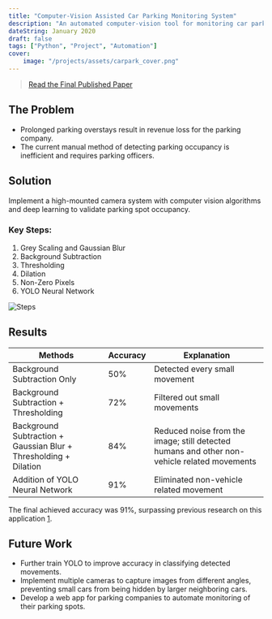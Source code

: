 ```yaml
---
title: "Computer-Vision Assisted Car Parking Monitoring System"
description: "An automated computer-vision tool for monitoring car park occupancy efficiently"
dateString: January 2020
draft: false
tags: ["Python", "Project", "Automation"]
cover:
    image: "/projects/assets/carpark_cover.png"
---
```


> [Read the Final Published Paper](/projects/assets/carpark_paper.pdf)

## The Problem

- Prolonged parking overstays result in revenue loss for the parking company.
- The current manual method of detecting parking occupancy is inefficient and requires parking officers.

## Solution

Implement a high-mounted camera system with computer vision algorithms and deep learning to validate parking spot occupancy.

### Key Steps:

1. Grey Scaling and Gaussian Blur
2. Background Subtraction
3. Thresholding
4. Dilation
5. Non-Zero Pixels
6. YOLO Neural Network

![Steps](/projects/assets/carpark_process.png)

## Results

| Methods                                                          | Accuracy | Explanation                                                                                      |
|------------------------------------------------------------------|----------|--------------------------------------------------------------------------------------------------|
| Background Subtraction Only                                      | 50%      | Detected every small movement                                                                    |
| Background Subtraction + Thresholding                            | 72%      | Filtered out small movements                                                                     |
| Background Subtraction + Gaussian Blur + Thresholding + Dilation | 84%      | Reduced noise from the image; still detected humans and other non-vehicle related movements      |
| Addition of YOLO Neural Network                                  | 91%      | Eliminated non-vehicle related movement                                                         |

The final achieved accuracy was 91%, surpassing previous research on this application [1](https://ieeexplore.ieee.org/document/8221062).

## Future Work

- Further train YOLO to improve accuracy in classifying detected movements.
- Implement multiple cameras to capture images from different angles, preventing small cars from being hidden by larger neighboring cars.
- Develop a web app for parking companies to automate monitoring of their parking spots.

